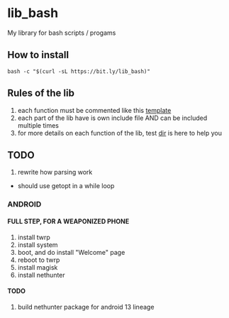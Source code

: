 # lib_bash
My library for bash scripts / progams

## How to install

`bash -c "$(curl -sL https://bit.ly/lib_bash)"`

## Rules of the lib

1. each function must be commented like this [template](./rsc/template/comment.fonction.tmp)
2. each part of the lib have is own include file AND can be included multiple times
3. for more details on each function of the lib, test [dir](./test/) is here to help you

## TODO

1. rewrite how parsing work
  - should use getopt in a while loop

### ANDROID

####  FULL STEP, FOR A WEAPONIZED PHONE

1. install twrp
4. install system
5. boot, and do install "Welcome" page
6. reboot to twrp
7. install magisk
8. install nethunter

#### TODO

1. build nethunter package for android 13 lineage
